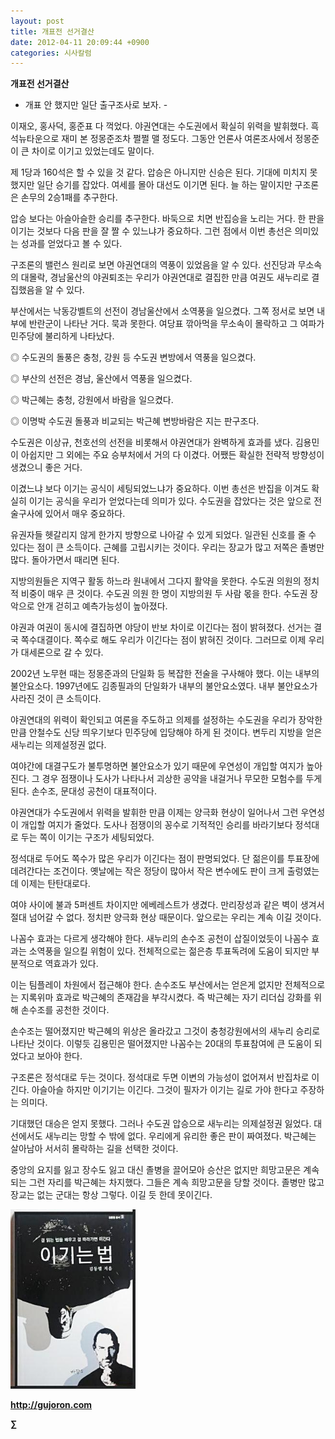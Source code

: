```yaml
---
layout: post
title: 개표전 선거결산
date: 2012-04-11 20:09:44 +0900
categories: 시사칼럼
---
```

  
**개표전 선거결산** 

- 개표 안 했지만 일단 출구조사로 보자. - 

이재오, 홍사덕, 홍준표 다 꺽었다. 야권연대는 수도권에서 확실히 위력을 발휘했다. 흑석뉴타운으로 재미 본 정몽준조차 쩔쩔 맬 정도다. 그동안 언론사 여론조사에서 정몽준이 큰 차이로 이기고 있었는데도 말이다. 

제 1당과 160석은 할 수 있을 것 같다. 압승은 아니지만 신승은 된다. 기대에 미치지 못했지만 일단 승기를 잡았다. 여세를 몰아 대선도 이기면 된다. 늘 하는 말이지만 구조론은 손무의 2승1패를 추구한다. 

압승 보다는 아슬아슬한 승리를 추구한다. 바둑으로 치면 반집승을 노리는 거다. 한 판을 이기는 것보다 다음 판을 잘 짤 수 있느냐가 중요하다. 그런 점에서 이번 총선은 의미있는 성과를 얻었다고 볼 수 있다. 

구조론의 밸런스 원리로 보면 야권연대의 역풍이 있었음을 알 수 있다. 선진당과 무소속의 대몰락, 경남울산의 야권퇴조는 우리가 야권연대로 결집한 만큼 여권도 새누리로 결집했음을 알 수 있다. 

부산에서는 낙동강벨트의 선전이 경남울산에서 소역풍을 일으켰다. 그쪽 정서로 보면 내부에 반란군이 나타난 거다. 묵과 못한다. 여당표 깎아먹을 무소속이 몰락하고 그 여파가 민주당에 불리하게 나타났다. 



◎ 수도권의 돌풍은 충청, 강원 등 수도권 변방에서 역풍을 일으켰다. 

◎ 부산의 선전은 경남, 울산에서 역풍을 일으켰다. 

◎ 박근혜는 충청, 강원에서 바람을 일으켰다. 

◎ 이명박 수도권 돌풍과 비교되는 박근혜 변방바람은 지는 판구조다. 

수도권은 이상규, 천호선의 선전을 비롯해서 야권연대가 완벽하게 효과를 냈다. 김용민이 아쉽지만 그 외에는 주요 승부처에서 거의 다 이겼다. 어쨌든 확실한 전략적 방향성이 생겼으니 좋은 거다. 

이겼느냐 보다 이기는 공식이 세팅되었느냐가 중요하다. 이번 총선은 반집을 이겨도 확실히 이기는 공식을 우리가 얻었다는데 의미가 있다. 수도권을 잡았다는 것은 앞으로 전술구사에 있어서 매우 중요하다. 

유권자들 헷갈리지 않게 한가지 방향으로 나아갈 수 있게 되었다. 일관된 신호를 줄 수 있다는 점이 큰 소득이다. 근혜를 고립시키는 것이다. 우리는 장교가 많고 저쪽은 졸병만 많다. 돌아가면서 때리면 된다. 

지방의원들은 지역구 활동 하느라 원내에서 그다지 활약을 못한다. 수도권 의원의 정치적 비중이 매우 큰 것이다. 수도권 의원 한 명이 지방의원 두 사람 몫을 한다. 수도권 장악으로 안개 걷히고 예측가능성이 높아졌다. 

야권과 여권이 동시에 결집하면 야당이 반보 차이로 이긴다는 점이 밝혀졌다. 선거는 결국 쪽수대결이다. 쪽수로 해도 우리가 이긴다는 점이 밝혀진 것이다. 그러므로 이제 우리가 대세론으로 갈 수 있다. 

2002년 노무현 때는 정몽준과의 단일화 등 복잡한 전술을 구사해야 했다. 이는 내부의 불안요소다. 1997년에도 김종필과의 단일화가 내부의 불안요소였다. 내부 불안요소가 사라진 것이 큰 소득이다. 

야권연대의 위력이 확인되고 여론을 주도하고 의제를 설정하는 수도권을 우리가 장악한 만큼 안철수도 신당 띄우기보다 민주당에 입당해야 하게 된 것이다. 변두리 지방을 얻은 새누리는 의제설정권 없다. 

여야간에 대결구도가 불투명하면 불안요소가 있기 때문에 우연성이 개입할 여지가 높아진다. 그 경우 점쟁이나 도사가 나타나서 괴상한 공약을 내걸거나 무모한 모험수를 두게 된다. 손수조, 문대성 공천이 대표적이다. 

야권연대가 수도권에서 위력을 발휘한 만큼 이제는 양극화 현상이 일어나서 그런 우연성이 개입할 여지가 줄었다. 도사나 점쟁이의 꽁수로 기적적인 승리를 바라기보다 정석대로 두는 쪽이 이기는 구조가 세팅되었다. 

정석대로 두어도 쪽수가 많은 우리가 이긴다는 점이 판명되었다. 단 젊은이를 투표장에 데려간다는 조건이다. 옛날에는 작은 정당이 많아서 작은 변수에도 판이 크게 출렁였는데 이제는 탄탄대로다. 

여야 사이에 불과 5퍼센트 차이지만 에베레스트가 생겼다. 만리장성과 같은 벽이 생겨서 절대 넘어갈 수 없다. 정치판 양극화 현상 때문이다. 앞으로는 우리는 계속 이길 것이다. 

나꼼수 효과는 다르게 생각해야 한다. 새누리의 손수조 공천이 삽질이었듯이 나꼼수 효과는 소역풍을 일으킬 위험이 있다. 전체적으로는 젊은층 투표독려에 도움이 되지만 부분적으로 역효과가 있다. 

이는 팀플레이 차원에서 접근해야 한다. 손수조도 부산에서는 얻은게 없지만 전체적으로는 지록위마 효과로 박근혜의 존재감을 부각시켰다. 즉 박근혜는 자기 리더십 강화를 위해 손수조를 공천한 것이다. 

손수조는 떨어졌지만 박근혜의 위상은 올라갔고 그것이 충청강원에서의 새누리 승리로 나타난 것이다. 이렇듯 김용민은 떨어졌지만 나꼼수는 20대의 투표참여에 큰 도움이 되었다고 보아야 한다. 

구조론은 정석대로 두는 것이다. 정석대로 두면 이변의 가능성이 없어져서 반집차로 이긴다. 아슬아슬 하지만 이기기는 이긴다. 그것이 필자가 이기는 길로 가야 한다고 주장하는 의미다. 

기대했던 대승은 얻지 못했다. 그러나 수도권 압승으로 새누리는 의제설정권 잃었다. 대선에서도 새누리는 망할 수 밖에 없다. 우리에게 유리한 좋은 판이 짜여졌다. 박근혜는 살아남아 서서히 몰락하는 길을 선택한 것이다. 

중앙의 요지를 잃고 장수도 잃고 대신 졸병을 끌어모아 승산은 없지만 희망고문은 계속되는 그런 자리를 박근혜는 차지했다. 그들은 계속 희망고문을 당할 것이다. 졸병만 많고 장교는 없는 군대는 항상 그렇다. 이길 듯 한데 못이긴다. 









<a href="?mid=WaytoWin" target="_self"><img alt="0.JPG" src="files/attach/images/199/290/248/123456.JPG" width="200" height="287" /> </a>







**http://gujoron.com**  


**∑**
